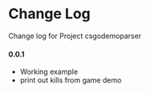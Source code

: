 # Change Log
Change log for Project csgodemoparser
#### 0.0.1
- Working example
- print out kills from game demo